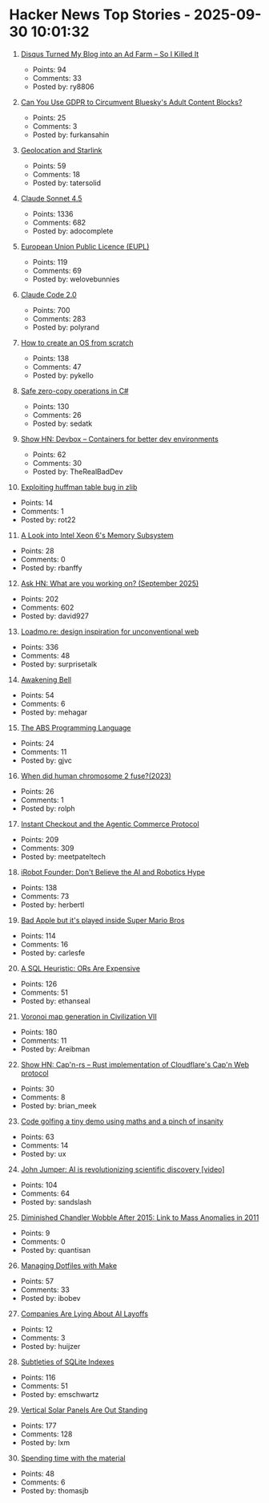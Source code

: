# Hacker News Top Stories - 2025-09-30 10:01:32

1. [Disqus Turned My Blog into an Ad Farm – So I Killed It](https://ryansouthgate.com/goodbye-disqus/)
   - Points: 94
   - Comments: 33
   - Posted by: ry8806

2. [Can You Use GDPR to Circumvent Bluesky's Adult Content Blocks?](https://shkspr.mobi/blog/2025/09/can-you-use-gdpr-to-circumvent-blueskys-adult-content-blocks/)
   - Points: 25
   - Comments: 3
   - Posted by: furkansahin

3. [Geolocation and Starlink](https://www.potaroo.net/ispcol/2025-09/starlinkgeo.html)
   - Points: 59
   - Comments: 18
   - Posted by: tatersolid

4. [Claude Sonnet 4.5](https://www.anthropic.com/news/claude-sonnet-4-5)
   - Points: 1336
   - Comments: 682
   - Posted by: adocomplete

5. [European Union Public Licence (EUPL)](https://eupl.eu/)
   - Points: 119
   - Comments: 69
   - Posted by: welovebunnies

6. [Claude Code 2.0](https://www.npmjs.com/package/@anthropic-ai/claude-code)
   - Points: 700
   - Comments: 283
   - Posted by: polyrand

7. [How to create an OS from scratch](https://github.com/cfenollosa/os-tutorial)
   - Points: 138
   - Comments: 47
   - Posted by: pykello

8. [Safe zero-copy operations in C#](https://ssg.dev/safe-zero-copy-operations-in-c/)
   - Points: 130
   - Comments: 26
   - Posted by: sedatk

9. [Show HN: Devbox – Containers for better dev environments](https://devbox.ar0.eu/)
   - Points: 62
   - Comments: 30
   - Posted by: TheRealBadDev

10. [Exploiting huffman table bug in zlib](https://velog.io/@0range1337/CTF-Google-CTF-2025-webz-Exploiting-zlibs-Huffman-Code-Table-English)
   - Points: 14
   - Comments: 1
   - Posted by: rot22

11. [A Look into Intel Xeon 6's Memory Subsystem](https://chipsandcheese.com/p/a-look-into-intel-xeon-6s-memory)
   - Points: 28
   - Comments: 0
   - Posted by: rbanffy

12. [Ask HN: What are you working on? (September 2025)](undefined)
   - Points: 202
   - Comments: 602
   - Posted by: david927

13. [Loadmo.re: design inspiration for unconventional web](https://loadmo.re)
   - Points: 336
   - Comments: 48
   - Posted by: surprisetalk

14. [Awakening Bell](https://awakeningbell.org/)
   - Points: 54
   - Comments: 6
   - Posted by: mehagar

15. [The ABS Programming Language](https://www.abs-lang.org/)
   - Points: 24
   - Comments: 11
   - Posted by: gjvc

16. [When did human chromosome 2 fuse?(2023)](https://www.johnhawks.net/p/when-did-human-chromosome-2-fuse)
   - Points: 26
   - Comments: 1
   - Posted by: rolph

17. [Instant Checkout and the Agentic Commerce Protocol](https://openai.com/index/buy-it-in-chatgpt/)
   - Points: 209
   - Comments: 309
   - Posted by: meetpateltech

18. [iRobot Founder: Don't Believe the AI and Robotics Hype](https://crazystupidtech.com/2025/09/29/irobot-founder-dont-believe-the-ai-robotics-hype/)
   - Points: 138
   - Comments: 73
   - Posted by: herbertl

19. [Bad Apple but it's played inside Super Mario Bros](https://tasvideos.org/8991S)
   - Points: 114
   - Comments: 16
   - Posted by: carlesfe

20. [A SQL Heuristic: ORs Are Expensive](https://ethanseal.com/articles/ors-are-expensive)
   - Points: 126
   - Comments: 51
   - Posted by: ethanseal

21. [Voronoi map generation in Civilization VII](https://civilization.2k.com/civ-vii/from-the-devs/map-generation/)
   - Points: 180
   - Comments: 11
   - Posted by: Areibman

22. [Show HN: Cap'n-rs – Rust implementation of Cloudflare's Cap'n Web protocol](https://github.com/currentspace/capn-rs)
   - Points: 30
   - Comments: 8
   - Posted by: brian_meek

23. [Code golfing a tiny demo using maths and a pinch of insanity](https://blog.pkh.me/p/45-code-golfing-a-tiny-demo-using-maths-and-a-pinch-of-insanity.html)
   - Points: 63
   - Comments: 14
   - Posted by: ux

24. [John Jumper: AI is revolutionizing scientific discovery [video]](https://www.youtube.com/watch?v=2Yguz5U-Nic)
   - Points: 104
   - Comments: 64
   - Posted by: sandslash

25. [Diminished Chandler Wobble After 2015: Link to Mass Anomalies in 2011](https://agupubs.onlinelibrary.wiley.com/doi/10.1029/2025GL116191)
   - Points: 9
   - Comments: 0
   - Posted by: quantisan

26. [Managing Dotfiles with Make](https://www.matheusmoreira.com/articles/managing-dotfiles-with-make)
   - Points: 57
   - Comments: 33
   - Posted by: ibobev

27. [Companies Are Lying About AI Layoffs](https://huijzer.xyz/posts/111/companies-are-lying-about-ai-layoffs)
   - Points: 12
   - Comments: 3
   - Posted by: huijzer

28. [Subtleties of SQLite Indexes](https://emschwartz.me/subtleties-of-sqlite-indexes/)
   - Points: 116
   - Comments: 51
   - Posted by: emschwartz

29. [Vertical Solar Panels Are Out Standing](https://hackaday.com/2025/09/25/vertical-solar-panels-are-out-standing/)
   - Points: 177
   - Comments: 128
   - Posted by: lxm

30. [Spending time with the material](https://www.robinsloan.com/lab/actually-readable/)
   - Points: 48
   - Comments: 6
   - Posted by: thomasjb

